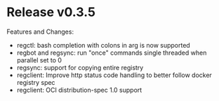 # Release v0.3.5

Features and Changes:

- regctl: bash completion with colons in arg is now supported
- regbot and regsync: run "once" commands single threaded when parallel set to 0
- regsync: support for copying entire registry
- regclient: Improve http status code handling to better follow docker registry spec
- regclient: OCI distribution-spec 1.0 support
